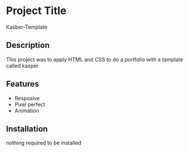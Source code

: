# Project Title
Kasber-Template

## Description
This project was to apply HTML and CSS to do a portfolio with a tamplate called kasper

## Features
- Resposive
- Pixel perfect
- Animation

## Installation
nothing required to be installed
